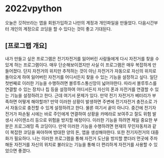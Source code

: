 # 2022vpython
오늘은 깃허브라는 앱을 회원가입하고 나만의 계정과 개인파일을 만들었다. 다음시간부터 개인의 계정으로 코딩을 할 수 있다는 것이 좋고 기대된다.

## [프로그랩 개요]
내가 만들고 싶은 프로그램은 전기자전거를 잃어버린 사람들에게 다시 자전거를 찾을 수 있게 하는 프로그램이다. 매우 단순해보이겠지만 사실 이 프로그램은 매우 복잡하게 만들어졌다.
단지 자전거의 위치만 추적하는 것이 아닌 자전거가 자동으로 자신의 위치로 돌아오게 하여 잃어버린 자전거를 어디서든지 찾을 수 있는 기능을 설정하고 싶다. 일단 첫번째로 이러한 기능을 수행하려면 블루투스통신망이 넓어야한다. 따라서 블루투스를 연결할 수 있는 장치나 칩 등을 설정하여 어디서든지 자신의 폰과 자전거를 연결할 수 있는 기능을 설정하려고 한다.
근데 여기서 문제가 있다. 만약 전기 자전거가 베터리가 부족하면 어떻게 해야할까? 만약 이러한 상황이 발생하면 주변에 전기자전거 충전소로 가서 자동으로 충전할 수 있게 설정하려고 한다. 물론 여기서 끝이 아니다. 중간에 전기자전거가 파손될 시에는 바로 주인에게 연결하여 상황을 카메라로 보여주고 절도 위험 발생시 사이렌소리 등으로 위험을 방지할 예정이다.
이러한 기능을 하려면 제일 중요한 부분은 프로그래밍 즉 코딩이다. 만약 이러한 기능을 수행하려면 현재의 무인자동차과 같이 복잡한 코딩을 짜야하며 방대한 양의 돈, 앱을 생성해야한다. 또한 전기자전거의 대중화가 필요하다. 나는 이러한 프로그램을 통해 자전거 도난을 방지할 뿐더러 먼곳에 주차해둔 자전거를 자신의 위치로 불러오는 기능을 통해 더 편리하게 자전거를 사용할 수 있었으면 좋겠다.
